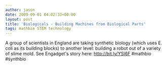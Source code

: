 ```yaml
---
author: jason
date: 2009-09-01 04:02:33+00:00
layout: post
title: 'Biologicals - Building Machines from Biological Parts'
tags: mathbio STEM technology
---
```


A group of scientists in England are taking synthetic biology (which uses E. coli as its building blocks) to another level: building a robot out of a variety of slime mold. See Engadget's story here: <a href="http://bit.ly/YSI6F">http://bit.ly/YSI6F</a> #mathbio #synthbio
